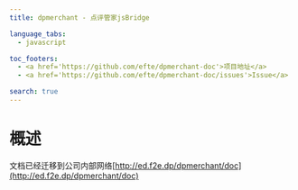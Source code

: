```yaml
---
title: dpmerchant - 点评管家jsBridge

language_tabs:
  - javascript

toc_footers:
  - <a href='https://github.com/efte/dpmerchant-doc'>项目地址</a>
  - <a href='https://github.com/efte/dpmerchant-doc/issues'>Issue</a>

search: true
---
```


# 概述

文档已经迁移到公司内部网络[http://ed.f2e.dp/dpmerchant/doc](http://ed.f2e.dp/dpmerchant/doc)